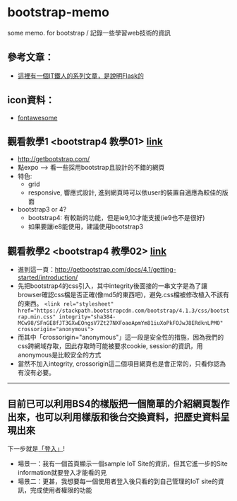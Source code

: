 # bootstrap-memo
some memo. for bootstrap / 記錄一些學習web技術的資訊

## 參考文章：
- [這裡有一個IT鐵人的系列文章，是說明Flask的](https://ithelp.ithome.com.tw/articles/10199518)

## icon資料：
- [fontawesome](https://pjchender.blogspot.com/2017/12/5-fontawesome-5.html)


## 觀看教學1 <bootstrap4 教學01> [link](https://www.youtube.com/watch?v=xwFLdiFfXmI)

- http://getbootstrap.com/
- 點expo --> 看一些採用bootstrap且設計的不錯的網頁
- 特色:
  - grid
  - responsive, 響應式設計, 進到網頁時可以依user的裝置自適應為較佳的版面
- bootstrap3 or 4?
  - bootstrap4: 有較新的功能，但是ie9,10才能支援(ie9也不是很好)
  - 如果要讓ie8能使用，建議使用bootstrap3
  
## 觀看教學2 <bootstrap4  教學02> [link](https://www.youtube.com/watch?v=kax6QO6GP88)
- 進到這一頁：http://getbootstrap.com/docs/4.1/getting-started/introduction/
- 先把bootstrap4的css引入，其中integrity後面接的一串文字是為了讓browser確認css檔是否正確(像md5的東西吧)，避免.css檔被修改植入不該有的東西。
  `<link rel="stylesheet" href="https://stackpath.bootstrapcdn.com/bootstrap/4.1.3/css/bootstrap.min.css" integrity="sha384-MCw98/SFnGE8fJT3GXwEOngsV7Zt27NXFoaoApmYm81iuXoPkFOJwJ8ERdknLPMO" crossorigin="anonymous">`
- 而其中「crossorigin="anonymous"」這一段是安全性的措施，因為我們的css跨網域存取，因此存取時可能被要求cookie, session的資訊，用anonymous是比較安全的方式
- 當然不加入integrity, crossorigin這二個項目網頁也是會正常的，只看你認為有沒有必要。


----

## 目前已可以利用BS4的樣版把一個簡單的介紹網頁製作出來，也可以利用樣版和後台交換資料，把歷史資料呈現出來
下一步就是[「登入」](login.md)! 

- 場景一：我有一個首頁顯示一個sample IoT Site的資訊，但其它進一步的Site information就要登入才能看的見
- 場景二：更甚，我想要每一個使用者登入後只看的到自己管理的IoT site的資訊，完成使用者權限的功能
